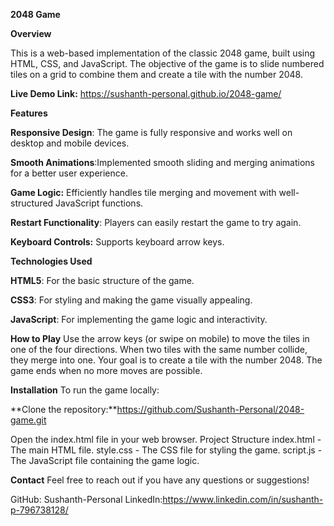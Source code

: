 **2048 Game**

**Overview**

This is a web-based implementation of the classic 2048 game, built using HTML, CSS, and JavaScript. The objective of the game is to slide numbered tiles on a grid to combine them and create a tile with the number 2048.

**Live Demo Link:** https://sushanth-personal.github.io/2048-game/

**Features**

**Responsive Design**: The game is fully responsive and works well on desktop and mobile devices.

**Smooth Animations**:Implemented smooth sliding and merging animations for a better user experience.

**Game Logic:** Efficiently handles tile merging and movement with well-structured JavaScript functions.

**Restart Functionality**: Players can easily restart the game to try again.

**Keyboard Controls:** Supports keyboard arrow keys.

**Technologies Used**

**HTML5**: For the basic structure of the game.

**CSS3**: For styling and making the game visually appealing.

**JavaScript**: For implementing the game logic and interactivity.


**How to Play**
Use the arrow keys (or swipe on mobile) to move the tiles in one of the four directions.
When two tiles with the same number collide, they merge into one.
Your goal is to create a tile with the number 2048.
The game ends when no more moves are possible.

**Installation**
To run the game locally:

**Clone the repository:**https://github.com/Sushanth-Personal/2048-game.git

Open the index.html file in your web browser.
Project Structure
index.html - The main HTML file.
style.css - The CSS file for styling the game.
script.js - The JavaScript file containing the game logic.

**Contact**
Feel free to reach out if you have any questions or suggestions!

GitHub: Sushanth-Personal
LinkedIn:https://www.linkedin.com/in/sushanth-p-796738128/
